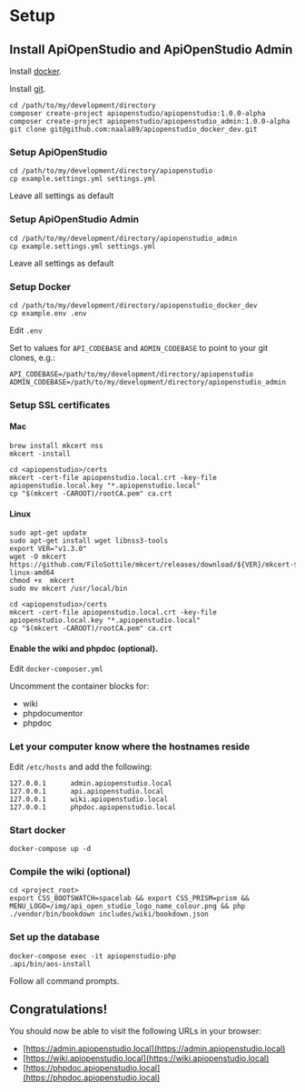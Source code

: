 Setup
=====

Install ApiOpenStudio and ApiOpenStudio Admin
---------------------------------------------

Install [docker](https://docs.docker.com/get-docker/).

Install [git](https://github.com/git-guides/install-git).

    cd /path/to/my/development/directory
    composer create-project apiopenstudio/apiopenstudio:1.0.0-alpha
    composer create-project apiopenstudio/apiopenstudio_admin:1.0.0-alpha
    git clone git@github.com:naala89/apiopenstudio_docker_dev.git

### Setup ApiOpenStudio

    cd /path/to/my/development/directory/apiopenstudio
    cp example.settings.yml settings.yml

Leave all settings as default

### Setup ApiOpenStudio Admin

    cd /path/to/my/development/directory/apiopenstudio_admin
    cp example.settings.yml settings.yml

Leave all settings as default

### Setup Docker

    cd /path/to/my/development/directory/apiopenstudio_docker_dev
    cp example.env .env

Edit `.env`

Set to values for `API_CODEBASE` and `ADMIN_CODEBASE` to point to your
git clones, e.g.:

    API_CODEBASE=/path/to/my/development/directory/apiopenstudio
    ADMIN_CODEBASE=/path/to/my/development/directory/apiopenstudio_admin

### Setup SSL certificates

#### Mac

    brew install mkcert nss
    mkcert -install

    cd <apiopenstudio>/certs
    mkcert -cert-file apiopenstudio.local.crt -key-file apiopenstudio.local.key "*.apiopenstudio.local"
    cp "$(mkcert -CAROOT)/rootCA.pem" ca.crt

#### Linux

    sudo apt-get update
    sudo apt-get install wget libnss3-tools
    export VER="v1.3.0"
    wget -O mkcert https://github.com/FiloSottile/mkcert/releases/download/${VER}/mkcert-${VER}-linux-amd64
    chmod +x  mkcert
    sudo mv mkcert /usr/local/bin
    
    cd <apiopenstudio>/certs
    mkcert -cert-file apiopenstudio.local.crt -key-file apiopenstudio.local.key "*.apiopenstudio.local"
    cp "$(mkcert -CAROOT)/rootCA.pem" ca.crt

#### Enable the wiki and phpdoc (optional).

Edit `docker-composer.yml`

Uncomment the container blocks for:

* wiki
* phpdocumentor
* phpdoc

### Let your computer know where the hostnames reside

Edit `/etc/hosts` and add the following:

    127.0.0.1      admin.apiopenstudio.local
    127.0.0.1      api.apiopenstudio.local
    127.0.0.1      wiki.apiopenstudio.local
    127.0.0.1      phpdoc.apiopenstudio.local

### Start docker

    docker-compose up -d

### Compile the wiki (optional)

    cd <project_root>
    export CSS_BOOTSWATCH=spacelab && export CSS_PRISM=prism && MENU_LOGO=/img/api_open_studio_logo_name_colour.png && php ./vendor/bin/bookdown includes/wiki/bookdown.json

### Set up the database

    docker-compose exec -it apiopenstudio-php
    .api/bin/aos-install

Follow all command prompts.

Congratulations!
----------------

You should now be able to visit the following URLs in your browser:

* [https://admin.apiopenstudio.local](https://admin.apiopenstudio.local)
* [https://wiki.apiopenstudio.local](https://wiki.apiopenstudio.local)
* [https://phpdoc.apiopenstudio.local](https://phpdoc.apiopenstudio.local)
